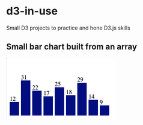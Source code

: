 # d3-in-use
Small D3 projects to practice and hone D3.js skills

## Small bar chart built from an array

![Screenshot](chartimages/bar.png)
